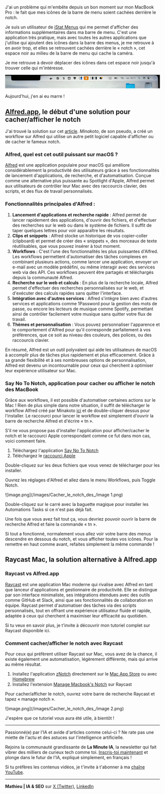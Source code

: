 <!--
.. title: Cacher le notch des MacBook Pro pour voir toutes ses icônes dans la barre des menus
.. slug: cacher-le-notch-des-macbook-pro-pour-voir-toutes-ses-icones-dans-la-barre-des-menus
.. date: 2024-09-07 01:52:03 UTC+02:00
.. tags:
.. category:
.. link:
.. description:
.. type: text
.. previewimage: /images/Cacher_le_notch_des_/image.png
-->


J'ai un problème qui m'embête depuis un bon moment sur mon MacBook Pro : le fait que mes icônes de la barre de menu soient cachées derrière le notch.

Je suis un utilisateur de [iStat Menus](https://bjango.com/mac/istatmenus/) qui me permet d'afficher des informations supplémentaires dans ma barre de menu. C'est une application très pratique, mais avec toutes les autres applications que j'utilise qui ajoutent des icônes dans la barre des menus, je me retrouve à en avoir trop, et elles se retrouvent cachées derrière le « notch », cet espace noir au milieu de la barre de menu qui cache la caméra.

Je me retrouve à devoir déplacer des icônes dans cet espace noir jusqu'à trouver celle qui m'intéresse.
<!-- TEASER_END -->
![image.png](/images/Cacher_le_notch_des_/image.png)

Aujourd'hui, j'en ai eu marre !

## [Alfred.app](http://Alfred.app), le début d'une solution pour cacher/afficher le notch

J'ai trouvé la solution sur cet [article](https://www.alfredforum.com/topic/21667-workflow-to-toggle-notch-onoff-on-later-macbooks/). *Minakoto*, de son pseudo, a créé un workflow sur Alfred qui utilise un autre petit logiciel capable d'afficher ou de cacher le fameux notch.

### Alfred, quel est cet outil puissant sur macOS ?

[Alfred](https://alfred.app/) est une application populaire pour macOS qui améliore considérablement la productivité des utilisateurs grâce à ses fonctionnalités de lancement d'applications, de recherche, et d'automatisation. Conçue comme une alternative plus puissante au Spotlight d'Apple, Alfred permet aux utilisateurs de contrôler leur Mac avec des raccourcis clavier, des scripts, et des flux de travail personnalisés.

### Fonctionnalités principales d'Alfred :

1. **Lancement d'applications et recherche rapide** : Alfred permet de lancer rapidement des applications, d'ouvrir des fichiers, et d'effectuer des recherches sur le web ou dans le système de fichiers. Il suffit de taper quelques lettres pour voir apparaître les résultats.
2. **Clips et snippets** : Alfred stocke un historique de vos copier-coller (clipboard) et permet de créer des « snippets », des morceaux de texte réutilisables, que vous pouvez insérer à tout moment.
3. **Workflows** : C'est l'une des fonctionnalités les plus puissantes d'Alfred. Les workflows permettent d'automatiser des tâches complexes en combinant plusieurs actions, comme lancer une application, envoyer un e-mail avec un modèle prédéfini, ou même interagir avec des services web via des API. Ces workflows peuvent être partagés et téléchargés depuis la communauté Alfred.
4. **Recherche sur le web et calculs** : En plus de la recherche locale, Alfred permet d'effectuer des recherches personnalisées sur le web, et d'exécuter des calculs rapides sans quitter l'interface.
5. **Intégration avec d'autres services** : Alfred s'intègre bien avec d'autres services et applications comme 1Password pour la gestion des mots de passe, ou encore les lecteurs de musique comme Spotify, permettant ainsi de contrôler facilement votre musique sans quitter votre flux de travail.
6. **Thèmes et personnalisation** : Vous pouvez personnaliser l'apparence et le comportement d'Alfred pour qu'il corresponde parfaitement à vos préférences, que ce soit au niveau des couleurs, des polices, ou des raccourcis clavier.

En résumé, Alfred est un outil polyvalent qui aide les utilisateurs de macOS à accomplir plus de tâches plus rapidement et plus efficacement. Grâce à sa grande flexibilité et à ses nombreuses options de personnalisation, Alfred est devenu un incontournable pour ceux qui cherchent à optimiser leur expérience utilisateur sur Mac.

### Say No To Notch, application pour cacher ou afficher le notch des MacBook

Grâce aux workflows, il est possible d'automatiser certaines actions sur le Mac ! Rien de plus simple dans notre situation, il suffit de télécharger le workflow Alfred créé par Minakoto [ici](https://github.com/DavidSonoda/toggle-notch/releases/download/v0.1.0/Toggle.Notch.alfredworkflow) et de double-cliquer dessus pour l'installer. Le raccourci pour lancer le workflow est simplement d'ouvrir la barre de recherche Alfred et d'écrire « tn ».

S'il ne vous propose pas d'installer l'application pour afficher/cacher le notch et le raccourci Apple correspondant comme ce fut dans mon cas, voici comment faire.

1. Téléchargez l'application [Say No To Notch](https://apps.apple.com/app/say-no-to-notch/id1639306886)
2. Téléchargez le [raccourci Apple](https://github.com/DavidSonoda/toggle-notch/raw/v0.1.0/toggleNotch.shortcut)

Double-cliquez sur les deux fichiers que vous venez de télécharger pour les installer.

Ouvrez les réglages d'Alfred et allez dans le menu Workflows, puis Toggle Notch.

![image.png](/images/Cacher_le_notch_des_/image 1.png)

Double-cliquez sur le carré avec la baguette magique pour installer les Automations Tasks si ce n'est pas déjà fait.

Une fois que vous avez fait tout ça, vous devriez pouvoir ouvrir la barre de recherche Alfred et faire la commande « tn ».

Si tout a fonctionné, normalement vous allez voir votre barre des menus descendre en dessous du notch, et vous afficher toutes vos icônes. Pour la remettre en haut comme avant, refaites simplement la même commande !

## Raycast Mac, la solution alternative à Alfred.app

### Raycast vs Alfred.app

[Raycast](https://raycast.com/?via=mathieu) est une application Mac moderne qui rivalise avec Alfred en tant que lanceur d'applications et gestionnaire de productivité. Elle se distingue par son interface minimaliste, ses intégrations étendues avec des outils comme GitHub et Slack, ainsi que ses fonctionnalités de collaboration en équipe. Raycast permet d'automatiser des tâches via des scripts personnalisés, tout en offrant une expérience utilisateur fluide et rapide, adaptée à ceux qui cherchent à maximiser leur efficacité au quotidien.

Si tu veux en savoir plus, je t'invite à découvrir mon tutoriel complet sur Raycast disponible ici.

### Comment cacher/afficher le notch avec Raycast

Pour ceux qui préfèrent utiliser Raycast sur Mac, vous avez de la chance, il existe également une automatisation, légèrement différente, mais qui arrive au même résultat.

1. Installez l'application [zNotch](https://github.com/zkondor/znotch) directement sur le [Mac App Store](https://github.com/zkondor/znotch/releases/download/untagged-03c42ed707380f08fc4f/znotch-1.0.1.dmg) ou avec [Homebrew](https://github.com/zkondor/homebrew-dist)
2. Installez l'extension [Manage Macbook's Notch](https://www.raycast.com/zkondor/znotch?via=mathieu) sur Raycast

Pour cacher/afficher le notch, ouvrez votre barre de recherche Raycast et tapez « manage notch ».

![image.png](/images/Cacher_le_notch_des_/image 2.png)

J'espère que ce tutoriel vous aura été utile, à bientôt !

---

Passionné(e) par l'IA et avide d'articles comme celui-ci ? Ne rate pas une miette de l'actu et des astuces sur l'intelligence artificielle.

Rejoins la communauté grandissante de **La Minute IA**, la newsletter qui fait vibrer des milliers de curieux tech comme toi. [Inscris-toi maintenant](https://la-minute-ia.fr/) et plonge dans le futur de l'IA, expliqué simplement, en français !

Si tu préfères les contenus vidéos, je t'invite à t'abonner à ma [chaîne YouTube](https://www.youtube.com/@mattioo).

---

**Mathieu | IA & SEO** sur [X (Twitter)](https://x.com/Mattioo81), [LinkedIn](https://www.linkedin.com/in/mathieudugue/)
